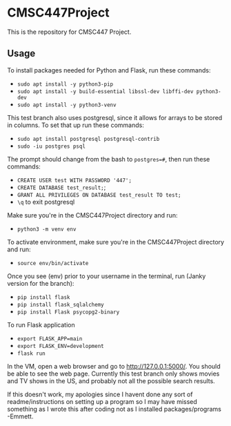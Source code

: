 # CMSC447Project
This is the repository for CMSC447 Project.

## Usage
To install packages needed for Python and Flask, run these commands:

- `sudo apt install -y python3-pip`
- `sudo apt install -y build-essential libssl-dev libffi-dev python3-dev`
- `sudo apt install -y python3-venv`

This test branch also uses postgresql, since it allows for arrays to be stored in columns.
To set that up run these commands:

- `sudo apt install postgresql postgresql-contrib`
- `sudo -iu postgres psql`

The prompt should change from the bash to `postgres=#`, then run these commands:

- `CREATE USER test WITH PASSWORD '447';`
- `CREATE DATABASE test_result;`;
- `GRANT ALL PRIVILEGES ON DATABASE test_result TO test;`
- `\q` to exit postgresql

Make sure you're in the CMSC447Project directory and run:

- `python3 -m venv env`

To activate environment, make sure you're in the CMSC447Project directory and run:

- `source env/bin/activate`
	
Once you see (env) prior to your username in the terminal, run (Janky version for the branch):

- `pip install flask`
- `pip install flask_sqlalchemy`
- `pip install Flask psycopg2-binary`

To run Flask application
	
- `export FLASK_APP=main`
- `export FLASK_ENV=development`
- `flask run`

In the VM, open a web browser and go to http://127.0.0.1:5000/. You should be able to see the web page.
Currently this test branch only shows movies and TV shows in the US, and probably not all the possible search results. 

If this doesn't work, my apologies since I havent done any sort of readme/instructions on setting up a program so I may have missed something as I wrote this after coding not as I installed packages/programs -Emmett.
